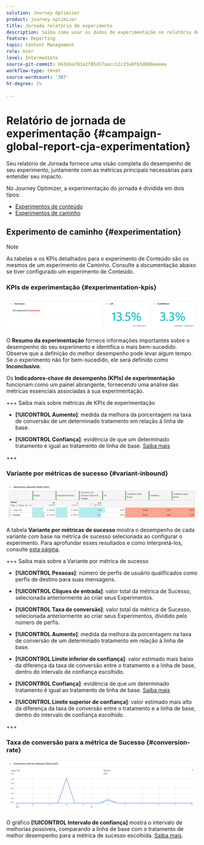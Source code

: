 ```yaml
---
solution: Journey Optimizer
product: journey optimizer
title: Jornada relatório de experimento
description: Saiba como usar os dados de experimentação no relatório de Jornadas
feature: Reporting
topic: Content Management
role: User
level: Intermediate
source-git-commit: b63dea783a2f85d17aacc12c23a9f63d880aeeee
workflow-type: tm+mt
source-wordcount: '387'
ht-degree: 1%

---
```


# Relatório de jornada de experimentação {#campaign-global-report-cja-experimentation}

Seu relatório de Jornada fornece uma visão completa do desempenho de seu experimento, juntamente com as métricas principais necessárias para entender seu impacto.

No Journey Optimizer, a experimentação do jornada é dividida em dois tipos:

* [Experimentos de conteúdo](../content-management/content-experiment.md)
* [Experimentos de caminho](../building-journeys/optimize.md)

## Experimento de caminho {#experimentation}

>[!NOTE]
>
> As tabelas e os KPIs detalhados para o experimento de Conteúdo são os mesmos de um experimento de Caminho. Consulte a documentação abaixo se tiver configurado um experimento de Conteúdo.

### KPIs de experimentação {#experimentation-kpis}

![](assets/journey-report-experiment-1.png)

O **Resumo da experimentação** fornece informações importantes sobre o desempenho do seu experimento e identifica o mais bem-sucedido. Observe que a definição do melhor desempenho pode levar algum tempo. Se o experimento não for bem-sucedido, ele será definido como **Inconclusivo**.

Os **Indicadores-chave de desempenho (KPIs) de experimentação** funcionam como um painel abrangente, fornecendo uma análise das métricas essenciais associadas à sua experimentação.

+++ Saiba mais sobre métricas de KPIs de experimentação

* **[!UICONTROL Aumento]**: medida da melhora da porcentagem na taxa de conversão de um determinado tratamento em relação à linha de base.

* **[!UICONTROL Confiança]**: evidência de que um determinado tratamento é igual ao tratamento de linha de base. [Saiba mais](../content-management/experiment-calculations.md#understand-confidence)

+++



### Variante por métricas de sucesso {#variant-inbound}

![](assets/cja-experimentation-variants.png)

A tabela **Variante por métricas de sucesso** mostra o desempenho de cada variante com base na métrica de sucesso selecionada ao configurar o experimento.
Para aprofundar esses resultados e como interpretá-los, consulte [esta página](../content-management/get-started-experiment.md#interpret-results).

+++ Saiba mais sobre a Variante por métrica de sucesso

* **[!UICONTROL Pessoas]**: número de perfis de usuário qualificados como perfis de destino para suas mensagens.

* **[!UICONTROL Cliques de entrada]**: valor total da métrica de Sucesso, selecionada anteriormente ao criar seus Experimentos.

* **[!UICONTROL Taxa de conversão]**: valor total da métrica de Sucesso, selecionada anteriormente ao criar seus Experimentos, dividido pelo número de perfis.

* **[!UICONTROL Aumento]**: medida da melhora da porcentagem na taxa de conversão de um determinado tratamento em relação à linha de base.

* **[!UICONTROL Limite inferior de confiança]**: valor estimado mais baixo da diferença da taxa de conversão entre o tratamento e a linha de base, dentro do intervalo de confiança escolhido.

* **[!UICONTROL Confiança]**: evidência de que um determinado tratamento é igual ao tratamento de linha de base. [Saiba mais](../content-management/experiment-calculations.md#understand-confidence)

* **[!UICONTROL Limite superior de confiança]**: valor estimado mais alto da diferença da taxa de conversão entre o tratamento e a linha de base, dentro do intervalo de confiança escolhido.

+++

### Taxa de conversão para a métrica de Sucesso {#conversion-rate}

![](assets/cja-experimentation-conversion.png)

O gráfico **[!UICONTROL Intervalo de confiança]** mostra o intervalo de melhorias possíveis, comparando a linha de base com o tratamento de melhor desempenho para a métrica de sucesso escolhida. [Saiba mais](../content-management/experiment-calculations.md#confidence-intervals).
